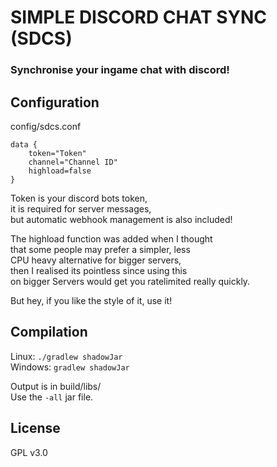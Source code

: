 # SIMPLE DISCORD CHAT SYNC (SDCS)

### Synchronise your ingame chat with discord!


## Configuration

config/sdcs.conf

```
data {
    token="Token" 
    channel="Channel ID"
    highload=false
}
```

Token is your discord bots token, \
it is required for server messages, \
but automatic webhook management is also included!

The highload function was added when I thought \
that some people may prefer a simpler, less \
CPU heavy alternative for bigger servers, \
then I realised its pointless since using this \
on bigger Servers would get you ratelimited really quickly.

But hey, if you like the style of it, use it!

## Compilation

Linux: 
``./gradlew shadowJar`` \
Windows: 
``gradlew shadowJar``

Output is in build/libs/ \
Use the `-all` jar file.

## License
GPL v3.0
